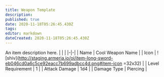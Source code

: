 ```yaml
---
title: Weapon Template
description: 
published: true
date: 2020-11-18T05:26:45.430Z
tags: 
editor: markdown
dateCreated: 2020-11-18T05:26:45.430Z
---
```


An item description here.
| | |
|-|-|
| Name | Cool Weapon Name |
| Icon | ![shiv](http://staging.armeria.io/oi/item-long-sword-eb046cd0a6c5ce92eacc7b699adbcc4d.png#item-icon =32x32) |
| Level Requirement | 1 |
| Attack Damage | 1d4 |
| Damage Type | Piercing |